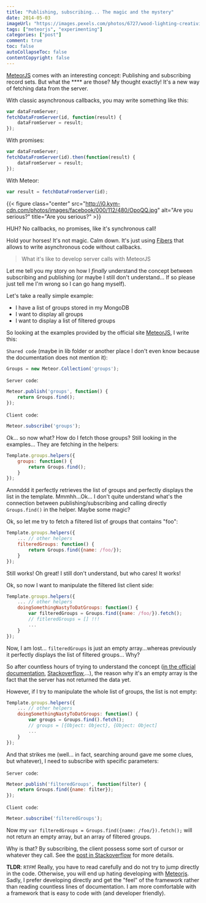 ```yaml
---
title: "Publishing, subscribing... The magic and the mystery"
date: 2014-05-03
imageUrl: "https://images.pexels.com/photos/6727/wood-lighting-creativity-paper.jpg?w=940&h=650&auto=compress&cs=tinysrgb"
tags: ["meteorjs", "experimenting"]
categories: ["post"]
comment: true
toc: false
autoCollapseToc: false
contentCopyright: false
---
```


[MeteorJS][] comes with an interesting concept: Publishing and subscribing record sets.
But what the **** are those? My thought exactly!
It's a new way of fetching data from the server.

<!--more-->

With classic asynchronous callbacks, you may write something like this:

```js
var dataFromServer;
fetchDataFromServer(id, function(result) {
    dataFromServer = result;
});
```

With promises:

```js
var dataFromServer;
fetchDataFromServer(id).then(function(result) {
    dataFromServer = result;
});
```

With Meteor:

```js
var result = fetchDataFromServer(id);
```

{{< figure class="center" src="http://i0.kym-cdn.com/photos/images/facebook/000/112/480/OpoQQ.jpg" alt="Are you serious?" title="Are you serious?" >}}

HUH? No callbacks, no promises, like it's synchronous call!

Hold your horses! It's not magic. Calm down. It's just using [Fibers](https://github.com/laverdet/node-fibers) that allows to write
asynchronous code without callbacks.

> What it's like to develop server calls with MeteorJS

Let me tell you my story on how I *finally* understand the concept between subscribing and publishing (or maybe I still don't understand...
If so please just tell me I'm wrong so I can go hang myself).

Let's take a really simple example:

* I have a list of groups stored in my MongoDB
* I want to display all groups
* I want to display a list of filtered groups

So looking at the examples provided by the official site [MeteorJS][], I write this:

`Shared code` (maybe in lib folder or another place I don't even know because the documentation does not mention it):

```js
Groups = new Meteor.Collection('groups');
```

`Server code`:

```js
Meteor.publish('groups', function() {
    return Groups.find();
});
```

`Client code`:

```js
Meteor.subscribe('groups');
```

Ok... so now what? How do I fetch those groups? Still looking in the examples... They are fetching in the helpers:

```js
Template.groups.helpers({
    groups: function() {
        return Groups.find();
    }
});
```

Annnddd it perfectly retrieves the list of groups and perfectly displays the list in the template.
Mmmhh...Ok... I don't quite understand what's the connection between publishing/subscribing and calling directly `Groups.find()` in the helper.
Maybe some magic?

Ok, so let me try to fetch a filtered list of groups that contains "foo":

```js
Template.groups.helpers({
    ... // other helpers
    filteredGroups: function() {
        return Groups.find({name: /foo/});
    }
});
```

Still works! Oh great! I still don't understand, but who cares! It works!

Ok, so now I want to manipulate the filtered list client side:

```js
Template.groups.helpers({
    ... // other helpers
    doingSomethingNastyToDatGroups: function() {
        var filteredGroups = Groups.find({name: /foo/}).fetch();
        // fitleredGroups = [] !!!
        ...
    }
});
```

Now, I am lost... `filteredGroups` is just an empty array...whereas previously it perfectly displays the list of filtered groups... Why?

So after countless hours of trying to understand the concept ([in the official documentation](http://docs.meteor.com/#publishandsubscribe),
[Stackoverflow](http://stackoverflow.com/questions/19826804/understanding-meteor-publish-subscribe),...), the reason why it's an empty array
is the fact that the server has not returned the data yet.

However, if I try to manipulate the whole list of groups, the list is not empty:

```js
Template.groups.helpers({
    ... // other helpers
    doingSomethingNastyToDatGroups: function() {
        var groups = Groups.find().fetch();
        // groups = [{Object: Object}, {Object: Object]
        ...
    }
});
```

And that strikes me (well... in fact, searching around gave me some clues, but whatever), I need to subscribe with specific parameters:

`Server code`:

```js
Meteor.publish('filteredGroups', function(filter) {
    return Groups.find({name: filter});
});
```

`Client code`:

```js
Meteor.subscribe('filteredGroups');
```

Now my `var filteredGroups = Groups.find({name: /foo/}).fetch();` will not return an empty array, but an array of filtered groups.

Why is that? By subscribing, the client possess some sort of cursor or whatever they call. See the
[post in Stackoverflow](http://stackoverflow.com/questions/19826804/understanding-meteor-publish-subscribe) for more details.

**TLDR**: `RTFM`! Really, you have to read carefully and do not try to jump directly in the code. Otherwise, you will end up
hating developing with [Meteorjs][]. Sadly, I prefer developing directly and get the "feel" of the framework rather than
reading countless lines of documentation. I am more comfortable with a framework that is easy to code with (and developer friendly).

[meteorjs]: http://www.meteor.com
